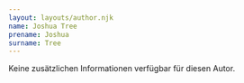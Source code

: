 ```yaml
---
layout: layouts/author.njk
name: Joshua Tree
prename: Joshua
surname: Tree
---
```

Keine zusätzlichen Informationen verfügbar für diesen Autor.
